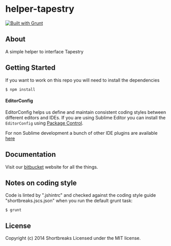 # helper-tapestry

[![Built with Grunt](https://cdn.gruntjs.com/builtwith.png)](http://gruntjs.com/)

## About

A simple helper to interface Tapestry

## Getting Started

If you want to work on this repo you will need to install the dependencies
```
$ npm install
```

#### EditorConfig

EditorConfig helps us define and maintain consistent coding styles between different editors and IDEs.  If you are using Sublime Editor you can install the `EditorConfig` using [Package Control](https://sublime.wbond.net).

For non Sublime development a bunch of other IDE plugins are available [here](http://editorconfig.org/#download)

## Documentation

Visit our [bitbucket](https://bitbucket.org/hxshortbreaks/) website for all the things.

## Notes on coding style

Code is linted by ".jshintrc" and checked against the coding style guide "shortbreaks.jscs.json" when you run the default grunt task:
```
$ grunt
```

## License
Copyright (c) 2014 Shortbreaks
Licensed under the MIT license.
